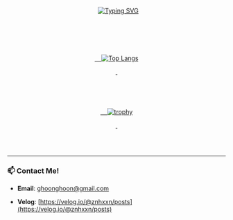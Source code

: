 <div align="center">

  <a href="https://git.io/typing-svg"><img src="https://readme-typing-svg.demolab.com?font=Fira+Code&size=30&pause=1000&color=20B2AA&center=true&vCenter=true&width=450&lines=Jonghoon's+GitHub" alt="Typing SVG" /></a>

</div>



<br>

<br>



<div align="center">

  <a href="https://github.com/anuraghazra/github-readme-stats">

    <img src="https://github-readme-stats.vercel.app/api/top-langs/?username=jonghoon-L&layout=compact&theme=dracula" alt="Top Langs"/>

  </a>

  &nbsp;&nbsp;&nbsp;

  <a href="https://github.com/ryo-ma/github-profile-trophy">

    <img src="https://github-profile-trophy.vercel.app/?username=jonghoon-L&theme=radical&row=1&column=6" alt="trophy"/>

  </a>

</div>



<br>

<br>



---



### 📫 Contact Me!



- **Email**: ghoonghoon@gmail.com

- **Velog**: [https://velog.io/@znhxxn/posts](https://velog.io/@znhxxn/posts)
